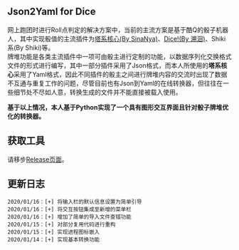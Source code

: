 ## Json2Yaml for Dice
网上跑团时进行Roll点判定的解决方案中，当前的主流方案是基于酷Q的骰子机器人，其中实现骰值的主流插件为[塔系核心(By SinaNya)](https://sinanya.com/#/)、[Dice!(By 溯洄)](https://kokona.tech/)、Shiki系(By Shiki)等。    
牌堆功能是各类主流插件中一项可由骰主进行定制的功能，以数据序列化交换格式文件的形式进行编写，其中一部分插件采用了Json格式，而本人所使用的**塔系核心**采用了Yaml格式，因此不同插件的骰主之间进行牌堆内容的交流时出现了数据不互通与重复工作的问题，尽管目前也有Json到Yaml的在线转换器，但往往在一些细节处不尽如人意，转换生成的文件并不能直接被载入使用。    
    
**基于以上情况，本人基于Python实现了一个具有图形交互界面且针对骰子牌堆优化的转换器。**    
    
## 获取工具
请移步[Release页面](https://github.com/lunzhiPenxil/json2yaml-for-dice/releases)。
    
## 更新日志      
	2020/01/16：[+] 将输入栏的默认信息设置为简单引导
	2020/01/16：[+] 将交互按钮集成至新增的菜单栏
	2020/01/16：[+] 增加了简单的导入文件查错功能
	2020/01/15：[+] 对部分复用代码进行重构
	2020/01/15：[+] 实现进程图标嵌入
	2020/01/14：[+] 实现基本转换功能

 
